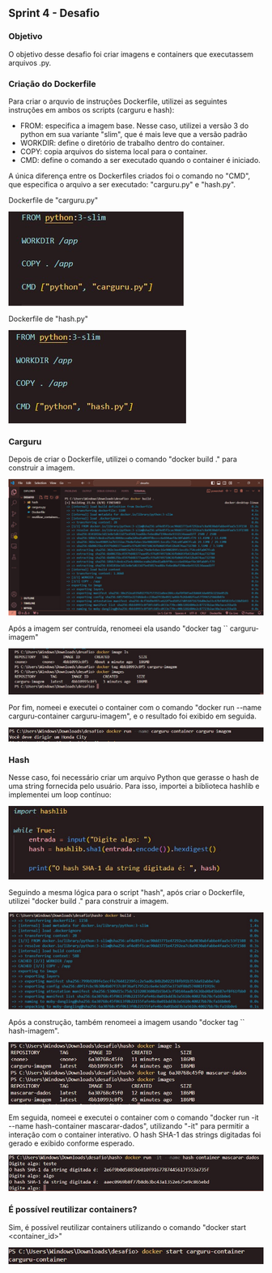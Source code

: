 ##   Sprint 4 - Desafio 

### Objetivo
O objetivo desse desafio foi criar imagens e containers que executassem arquivos .py.


### Criação do Dockerfile
Para criar o arquvio de instruções Dockerfile, utilizei as seguintes instruções em ambos os scripts (carguru e hash):

* FROM: especifica a imagem base. Nesse caso, utilizei a versão 3 do python em sua variante "slim", que é mais leve que a versão padrão
* WORKDIR: define o diretório de trabalho dentro do container.
* COPY: copia arquivos do sistema local para o container.
* CMD: define o comando a ser executado quando o container é iniciado.

A única diferença entre os Dockerfiles criados foi o comando no "CMD", que especifica o arquivo a ser executado: "carguru.py" e "hash.py".

<p>Dockerfile de "carguru.py"</p>

![Alt text](../evidencias/dockerfile_carguru.jpg)

<p>Dockerfile de "hash.py"</p>

![Alt text](../evidencias/dockerfile_hash.jpg)


### Carguru
<p>Depois de criar o Dockerfile, utilizei o comando "docker build ." para construir a imagem.</p>

![Alt text](../evidencias/criando_imagem_carguru.jpg)

<p>Após a imagem ser contruída, renomeei ela usando "docker tag `<imagem_id>` carguru-imagem" </p>

![Alt text](../evidencias/nomeando_imagem_carguru.jpg)

<p>Por fim, nomeei e executei o container com o comando "docker run --name carguru-container carguru-imagem", e o resultado foi exibido em seguida.</p>

![Alt text](../evidencias/rodando_container_carguru.jpg)


### Hash
<p>Nesse caso, foi necessário criar um arquivo Python que gerasse o hash de uma string fornecida pelo usuário. Para isso, importei a biblioteca hashlib e implementei um loop contínuo:</p>

![Alt text](../evidencias/python_hash.jpg)

<p>Seguindo a mesma lógica para o script "hash", após criar o Dockerfile, utilizei "docker build ." para construir a imagem.</p>

![Alt text](../evidencias/criando_imagem_hash.jpg)

<p>Após a construção, também renomeei a imagem usando "docker tag `<imagem_id>` hash-imagem".</p>

![Alt text](../evidencias/nomeando_imagem_hash.jpg)


<p>Em seguida, nomeei e executei o container com o comando "docker run -it --name hash-container mascarar-dados", utilizando "-it" para permitir a interação com o container interativo. O hash SHA-1 das strings digitadas foi gerado e exibido conforme esperado.</p>

![Alt text](../evidencias/rodando_container_hash.jpg)


### É possível reutilizar containers?
Sim, é possível reutilizar containers utilizando o comando "docker start <container_id>"

![Alt text](../evidencias/reutilizando_container_carguru.jpg)




